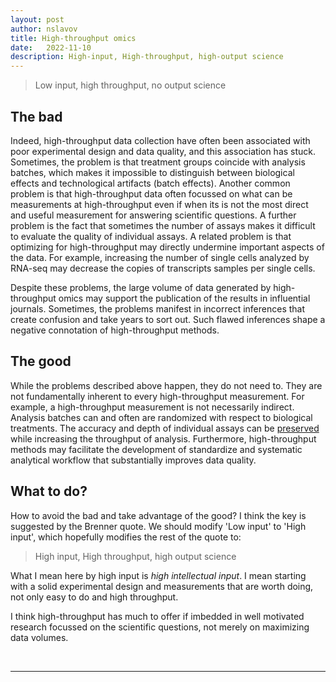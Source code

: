 ```yaml
---
layout: post
author: nslavov
title: High-throughput omics
date:   2022-11-10
description: High-input, High-throughput, high-output science
---
```








<blockquote>Low input, high throughput, no output science</blockquote>

## The bad
Indeed, high-throughput data collection have often been associated with poor experimental design and data quality, and this association has stuck. Sometimes, the problem is that treatment groups coincide with analysis batches, which makes it impossible to distinguish between biological effects and technological artifacts (batch effects). Another common problem is that high-throughput data often focussed on what can be measurements at high-throughput even if when its is not the most direct and useful measurement for answering scientific questions. A further problem is the fact that sometimes the number of assays makes it difficult to evaluate the quality of individual assays. A related problem is that optimizing for high-throughput may directly undermine important aspects of the data. For example, increasing the number of single cells analyzed by RNA-seq may decrease the copies of transcripts samples per single cells.



Despite these problems, the large volume of data generated by high-throughput omics may support the publication of the results in influential journals. Sometimes, the problems manifest in incorrect inferences that create confusion and take years to sort out. Such flawed inferences shape a negative connotation of high-throughput methods.                       



## The good
While the problems described above happen, they do not need to. They are not fundamentally inherent to every high-throughput measurement. For example, a high-throughput measurement is not necessarily indirect. Analysis batches can and often are randomized with respect to biological treatments. The accuracy and depth of individual assays can be [preserved](https://www.nature.com/articles/s41587-022-01389-w) while increasing the throughput of analysis. Furthermore, high-throughput methods may facilitate the development of standardize and systematic analytical workflow that substantially improves data quality.           


## What to do?
How to avoid the bad and take advantage of the good? I think the key is suggested by the Brenner quote. We should modify 'Low input' to 'High input', which hopefully modifies the rest of the quote to:


<blockquote>High input, High throughput, high output science</blockquote>

What I mean here by high input is *high intellectual input*. I mean starting with a solid experimental design and measurements that are worth doing, not only easy to do and high throughput.

I think high-throughput has much to offer if imbedded in well motivated research focussed on the scientific questions, not merely on maximizing data volumes.   


<br>

------
<!--
## Comments
Please leave comments as responses to the tweet below:


<blockquote class="twitter-tweet tw-align-center" ><p lang="en" dir="ltr" >Forthcoming changes in my life motivated me to reflect on my views and to share some thoughts.<br><br>The first installment is in this post, which carries personal reverberations.<a href="https://t.co/FkW373Tl3j">https://t.co/FkW373Tl3j</a></p>&mdash; Prof. Nikolai Slavov (@slavov_n) <a href="https://twitter.com/slavov_n/status/1555146276609540096?ref_src=twsrc%5Etfw">August 4, 2022</a></blockquote> <script async src="https://platform.twitter.com/widgets.js" charset="utf-8"></script>
-->
